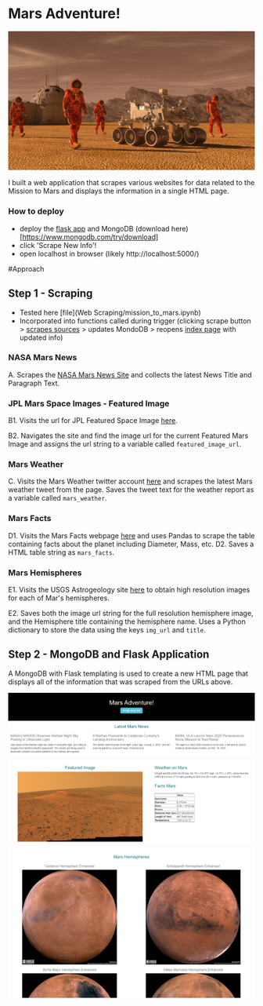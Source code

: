 # Mars Adventure!

![mission_to_mars](Images/mission_to_mars.png)

I built a web application that scrapes various websites for data related to the Mission to Mars and displays the information in a single HTML page. 

### How to deploy

* deploy the [flask app](docs/app.py) and MongoDB (download here)[https://www.mongodb.com/try/download]
* click 'Scrape New Info'!
* open localhost in browser (likely http://localhost:5000/)

#Approach 

## Step 1 - Scraping

* Tested here [file](Web Scraping/mission_to_mars.ipynb)
* Incorporated into functions called during trigger (clicking scrape button > [scrapes sources](docs/scrape_mars.py) > updates MondoDB > reopens [index page](docs/templates/index.html) with updated info)

### NASA Mars News

A. Scrapes the [NASA Mars News Site](https://mars.nasa.gov/news/) and collects the latest News Title and Paragraph Text. 

### JPL Mars Space Images - Featured Image

B1. Visits the url for JPL Featured Space Image [here](https://www.jpl.nasa.gov/spaceimages/?search=&category=Mars).

B2. Navigates the site and find the image url for the current Featured Mars Image and assigns the url string to a variable called `featured_image_url`.

### Mars Weather

C. Visits the Mars Weather twitter account [here](https://twitter.com/marswxreport?lang=en) and scrapes the latest Mars weather tweet from the page. Saves the tweet text for the weather report as a variable called `mars_weather`.

### Mars Facts

D1. Visits the Mars Facts webpage [here](https://space-facts.com/mars/) and uses Pandas to scrape the table containing facts about the planet including Diameter, Mass, etc.
D2. Saves a HTML table string as `mars_facts`.

### Mars Hemispheres

E1. Visits the USGS Astrogeology site [here](https://astrogeology.usgs.gov/search/results?q=hemisphere+enhanced&k1=target&v1=Mars) to obtain high resolution images for each of Mar's hemispheres.

E2. Saves both the image url string for the full resolution hemisphere image, and the Hemisphere title containing the hemisphere name. Uses a Python dictionary to store the data using the keys `img_url` and `title`.

## Step 2 - MongoDB and Flask Application

A MongoDB with Flask templating is used to create a new HTML page that displays all of the information that was scraped from the URLs above. 

![final_app_part1.png](Images/final_app_part1.png)
![final_app_part2.png](Images/final_app_part2.png)

